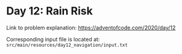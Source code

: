 # Day 12: Rain Risk

Link to problem explanation: https://adventofcode.com/2020/day/12

Corresponding input file is located at: `src/main/resources/day12_navigation/input.txt`